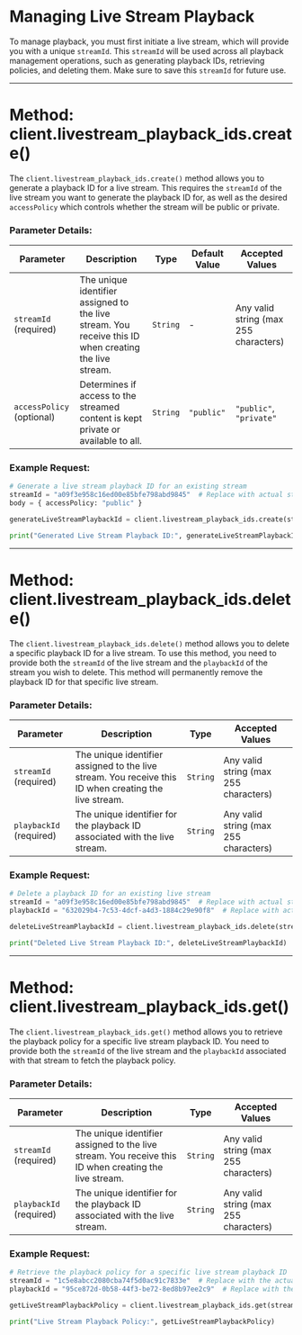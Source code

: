 # Managing Live Stream Playback

To manage playback, you must first initiate a live stream, which will provide you with a unique `streamId`. This `streamId` will be used across all playback management operations, such as generating playback IDs, retrieving policies, and deleting them. Make sure to save this `streamId` for future use.

---

# Method: client.livestream_playback_ids.create()

The `client.livestream_playback_ids.create()` method allows you to generate a playback ID for a live stream. This requires the `streamId` of the live stream you want to generate the playback ID for, as well as the desired `accessPolicy` which controls whether the stream will be public or private.

### Parameter Details:

| **Parameter**             | **Description**                                                                                       | **Type** | **Default Value** | **Accepted Values**                   |
| ------------------------- | ----------------------------------------------------------------------------------------------------- | -------- | ----------------- | ------------------------------------- |
| `streamId` (required)     | The unique identifier assigned to the live stream. You receive this ID when creating the live stream. | `String` | -                 | Any valid string (max 255 characters) |
| `accessPolicy` (optional) | Determines if access to the streamed content is kept private or available to all.                     | `String` | `"public"`        | `"public"`, `"private"`               |

### Example Request:

```python
# Generate a live stream playback ID for an existing stream
streamId = "a09f3e958c16ed00e85bfe798abd9845"  # Replace with actual stream ID
body = { accessPolicy: "public" }

generateLiveStreamPlaybackId = client.livestream_playback_ids.create(streamId, body)

print("Generated Live Stream Playback ID:", generateLiveStreamPlaybackId)
```

---

# Method: client.livestream_playback_ids.delete()

The `client.livestream_playback_ids.delete()` method allows you to delete a specific playback ID for a live stream. To use this method, you need to provide both the `streamId` of the live stream and the `playbackId` of the stream you wish to delete. This method will permanently remove the playback ID for that specific live stream.

### Parameter Details:

| **Parameter**           | **Description**                                                                                       | **Type** | **Accepted Values**                   |
| ----------------------- | ----------------------------------------------------------------------------------------------------- | -------- | ------------------------------------- |
| `streamId` (required)   | The unique identifier assigned to the live stream. You receive this ID when creating the live stream. | `String` | Any valid string (max 255 characters) |
| `playbackId` (required) | The unique identifier for the playback ID associated with the live stream.                            | `String` | Any valid string (max 255 characters) |

### Example Request:

```python
# Delete a playback ID for an existing live stream
streamId = "a09f3e958c16ed00e85bfe798abd9845"  # Replace with actual stream ID
playbackId = "632029b4-7c53-4dcf-a4d3-1884c29e90f8"  # Replace with actual playback ID

deleteLiveStreamPlaybackId = client.livestream_playback_ids.delete(streamId, playbackId)

print("Deleted Live Stream Playback ID:", deleteLiveStreamPlaybackId)
```

---

# Method: client.livestream_playback_ids.get()

The `client.livestream_playback_ids.get()` method allows you to retrieve the playback policy for a specific live stream playback ID. You need to provide both the `streamId` of the live stream and the `playbackId` associated with that stream to fetch the playback policy.

### Parameter Details:

| **Parameter**           | **Description**                                                                                       | **Type** | **Accepted Values**                   |
| ----------------------- | ----------------------------------------------------------------------------------------------------- | -------- | ------------------------------------- |
| `streamId` (required)   | The unique identifier assigned to the live stream. You receive this ID when creating the live stream. | `String` | Any valid string (max 255 characters) |
| `playbackId` (required) | The unique identifier for the playback ID associated with the live stream.                            | `String` | Any valid string (max 255 characters) |

### Example Request:

```python
# Retrieve the playback policy for a specific live stream playback ID
streamId = "1c5e8abcc2080cba74f5d0ac91c7833e"  # Replace with the actual stream ID
playbackId = "95ce872d-0b58-44f3-be72-8ed8b97ee2c9"  # Replace with the actual playback ID

getLiveStreamPlaybackPolicy = client.livestream_playback_ids.get(streamId, playbackId)

print("Live Stream Playback Policy:", getLiveStreamPlaybackPolicy)
```
